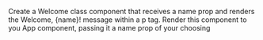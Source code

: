 Create a Welcome class component that receives a name prop and renders the Welcome, {name}! message within a p tag. Render this component to you App component, passing it a name prop of your choosing